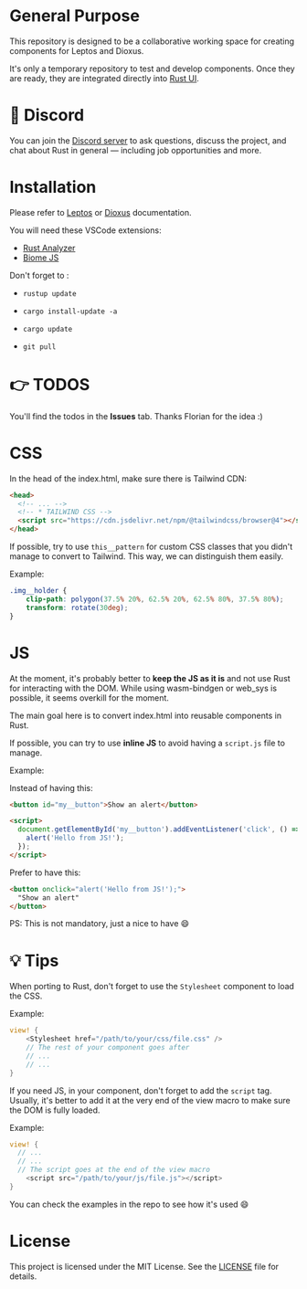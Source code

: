 # General Purpose

This repository is designed to be a collaborative working space for creating components for Leptos and Dioxus.

It's only a temporary repository to test and develop components. Once they are ready, they are integrated directly into [Rust UI](https://rust-ui.com/).


# 👾 Discord

You can join the [Discord server](https://discord.gg/mbszS27TqA) to ask questions, discuss the project, and chat about Rust in general — including job opportunities and more.



# Installation

Please refer to [Leptos](https://github.com/leptos-rs/leptos?tab=readme-ov-file#nightly-note/) or [Dioxus](https://github.com/DioxusLabs/dioxus?tab=readme-ov-file#running-the-examples) documentation.


You will need these VSCode extensions:
- [Rust Analyzer](https://marketplace.visualstudio.com/items?itemName=rust-lang.rust-analyzer)
- [Biome JS](https://marketplace.visualstudio.com/items?itemName=biomejs.biome)


Don't forget to :
- `rustup update`
- `cargo install-update -a`
- `cargo update`
  
- `git pull`



# 👉 TODOS

You'll find the todos in the **Issues** tab. Thanks Florian for the idea :)



# CSS


In the head of the index.html, make sure there is Tailwind CDN:

```html
<head>
  <!-- ... -->
  <!-- * TAILWIND CSS -->
  <script src="https://cdn.jsdelivr.net/npm/@tailwindcss/browser@4"></script>
</head>
```



If possible, try to use `this__pattern` for custom CSS classes that you didn't manage to convert to Tailwind.
This way, we can distinguish them easily.

Example:

```css
.img__holder {
    clip-path: polygon(37.5% 20%, 62.5% 20%, 62.5% 80%, 37.5% 80%);
    transform: rotate(30deg);
}
```



# JS

At the moment, it's probably better to **keep the JS as it is** and not use Rust for interacting with the DOM.
While using wasm-bindgen or web_sys is possible, it seems overkill for the moment.

The main goal here is to convert index.html into reusable components in Rust.

If possible, you can try to use **inline JS** to avoid having a `script.js` file to manage.

Example:

Instead of having this:

```html
<button id="my__button">Show an alert</button>

<script>
  document.getElementById('my__button').addEventListener('click', () => {
    alert('Hello from JS!');
  });
</script>
```

Prefer to have this:

```html
<button onclick="alert('Hello from JS!');">
  "Show an alert"
</button>
```

PS: This is not mandatory, just a nice to have 😄



# 💡 Tips

When porting to Rust, don't forget to use the `Stylesheet` component to load the CSS.

Example:

```rs
view! {
    <Stylesheet href="/path/to/your/css/file.css" />
    // The rest of your component goes after 
    // ...
    // ...
}
```


If you need JS, in your component, don't forget to add the `script` tag. Usually, it's better to add it at the very end of the view macro to make sure the DOM is fully loaded.

Example:

```rs
view! {
  // ...
  // ...
  // The script goes at the end of the view macro
    <script src="/path/to/your/js/file.js"></script>
}
```


You can check the examples in the repo to see how it's used 😄


# License

This project is licensed under the MIT License. See the [LICENSE](LICENSE) file for details.
